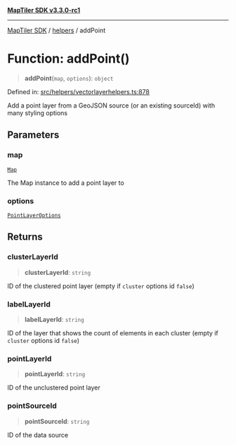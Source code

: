 [**MapTiler SDK v3.3.0-rc1**](../../../../README.md)

***

[MapTiler SDK](../../../../README.md) / [helpers](../README.md) / addPoint

# Function: addPoint()

> **addPoint**(`map`, `options`): `object`

Defined in: [src/helpers/vectorlayerhelpers.ts:878](https://github.com/maptiler/maptiler-sdk-js/blob/d9cb958ebf063ecde2f6f583eb172e5a83460e6a/src/helpers/vectorlayerhelpers.ts#L878)

Add a point layer from a GeoJSON source (or an existing sourceId) with many styling options

## Parameters

### map

[`Map`](../../../../classes/Map.md)

The Map instance to add a point layer to

### options

[`PointLayerOptions`](../type-aliases/PointLayerOptions.md)

## Returns

### clusterLayerId

> **clusterLayerId**: `string`

ID of the clustered point layer (empty if `cluster` options id `false`)

### labelLayerId

> **labelLayerId**: `string`

ID of the layer that shows the count of elements in each cluster (empty if `cluster` options id `false`)

### pointLayerId

> **pointLayerId**: `string`

ID of the unclustered point layer

### pointSourceId

> **pointSourceId**: `string`

ID of the data source
